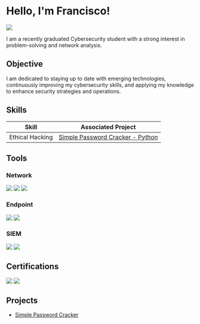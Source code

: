 # Hello, I'm Francisco!
<a href="https://www.linkedin.com/in/francisco-rosario26/"><img src="https://img.shields.io/badge/-LinkedIn-0072b1?&style=for-the-badge&logo=linkedin&logoColor=white" /></a>

I am a recently graduated Cybersecurity student with a strong interest in problem-solving and network analysis.

## Objective

I am dedicated to staying up to date with emerging technologies, continuously improving my cybersecurity skills, and applying my knowledge to enhance security strategies and operations.

## Skills

| Skill                                         | Associated Project         |
|-----------------------------------------------|----------------------------|
| Ethical Hacking | <a href="https://github.com/frosarioo/frosarioo/tree/94825ad3ba15ef855a4ef83bb9feb057c00a7bca/Password%20Cracker">Simple Password Cracker - Python</a>|


## Tools

### Network
<div>
    <img src="https://img.shields.io/badge/-Wireshark-1679A7?&style=for-the-badge&logo=Wireshark&logoColor=white" />
    <img src="https://img.shields.io/badge/-UniFi-055DA7?&style=for-the-badge&logo=Ubiquiti&logoColor=white" />
    <img src="https://img.shields.io/badge/-pfSense-222222?&style=for-the-badge&logo=pfSense&logoColor=white" />
</div>

### Endpoint
<div>
    <img src="https://img.shields.io/badge/-Microsoft%20Intune-0078D4?&style=for-the-badge&logo=Microsoft&logoColor=white" />
    <img src="https://img.shields.io/badge/-Microsoft%20AD-2672EC?&style=for-the-badge&logo=Microsoft&logoColor=white" />
</div>

### SIEM
<div>
    <img src="https://img.shields.io/badge/-Wazuh-005577?&style=for-the-badge&logo=Wazuh&logoColor=white" />
    <img src="https://img.shields.io/badge/-Nessus-2394BC?&style=for-the-badge&logo=Tenable&logoColor=white" />
</div>

## Certifications

<div>
    <img src="https://img.shields.io/badge/-CompTIA-EA1C2D?&style=for-the-badge&logo=CompTIA&logoColor=white" />
    <img src="https://img.shields.io/badge/-Cisco%20NetAcad-1BA0D7?&style=for-the-badge&logo=Cisco&logoColor=white" />
</div>

## Projects
- <a href="https://github.com/frosarioo/frosarioo/tree/94825ad3ba15ef855a4ef83bb9feb057c00a7bca/Password%20Cracker">Simple Password Cracker</a>
